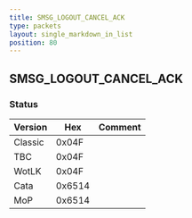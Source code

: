 ```yaml
---
title: SMSG_LOGOUT_CANCEL_ACK
type: packets
layout: single_markdown_in_list
position: 80
---
```


## SMSG_LOGOUT_CANCEL_ACK

### Status

Version    | Hex        | Comment
---------- | ---------- | ---------- 
Classic    | 0x04F      | 
TBC        | 0x04F      | 
WotLK      | 0x04F      | 
Cata       | 0x6514     | 
MoP        | 0x6514     | 